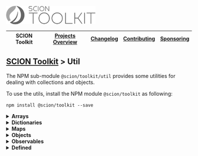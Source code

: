 <a href="/README.md"><img src="/resources/branding/scion-toolkit-banner.svg" height="50" alt="SCION Toolkit"></a>

| SCION Toolkit | [Projects Overview][menu-projects-overview] | [Changelog][menu-changelog] | [Contributing][menu-contributing] | [Sponsoring][menu-sponsoring] |  
| --- | --- | --- | --- | --- |

## [SCION Toolkit][menu-home] > Util

The NPM sub-module `@scion/toolkit/util` provides some utilities for dealing with collections and objects.

To use the utils, install the NPM module `@scion/toolkit` as following:
 
```
npm install @scion/toolkit --save
```

<details>
  <summary><strong>Arrays</strong></summary>
   
  The `Arrays` utility provides the following methods.
  
  - **coerce**\
    Creates an array from the given value, or returns the value if already an array. If given `null` or `undefined`, by default, returns an empty array.
  - **isEqual**\
    Compares items of given arrays for reference equality.
  - **remove**\
    Removes the specified element from an array, or the elements which satisfy the provided predicate function. The original array will be changed.
  - **distinct**\
    Removes duplicate items from the array. The original array will not be modified.
  - **intersect**\
    Intersects the given arrays, returning a new array containing all the elements contained in every array. Arrays which are `undefined` or `null` are ignored.

</details>

<details>
  <summary><strong>Dictionaries</strong></summary>
   
  The `Dictionaries` utility provides the following methods.
  
  - **coerce**\
    Creates a `Dictionary` from the given dictionary-like object. If given a `Dictionary`, it is returned. If given `null` or `undefined`, by default, returns an empty `Dictionary`.
  - **withoutUndefinedEntries**\
    Returns a new `Dictionary` with `undefined` values removed.

</details>

<details>
  <summary><strong>Maps</strong></summary>
   
  The `Maps` utility provides the following methods.
  
  - **coerce**\
    Creates a `Map` from the given map-like object. If given a `Map`, it is returned. If `null` or `undefined` is given, by default, returns an empty `Map`.
  - **addSetValue**\
    Adds the given value into a `Set` in the multi value `Map<any, Set<any>>`.
  - **removeSetValue**\
    Removes the given value or values matching the given predicate from the multi `Map`.
  - **addListValue**\
    Adds the given value into an `Array` in the multi value `Map<any, any[]>`.
  - **removeListValue**\
    Removes the given value or values matching the given predicate from the multi `Map`.
  - **removeListValue**\
    Removes the given value or values matching the given predicate from the multi `Map`.

</details>

<details>
  <summary><strong>Objects</strong></summary>
   
  The `Objects` utility provides the following methods.
  
  - **isEqual**\
    Compares the two objects for shallow equality.

</details>

<details>
  <summary><strong>Observables</strong></summary>
   
  The `Observables` utility provides the following methods.
  
  - **coerce**\
    Creates an `Observable` from the given value, or returns the value if already an `Observable`. If given a `Promise`, it is converted into an Observable.

</details>

<details>
  <summary><strong>Defined</strong></summary>
   
  The `Defined` utility provides methods to work with `undefined` values. The value `null` is considered as a defined value.
  
  > TypeScript 3.7 introduces the [`nullish coalescing operator`](https://www.typescriptlang.org/docs/handbook/release-notes/typescript-3-7.html#nullish-coalescing) `(??)`, which is similar to the `Defined` function, but also applies for `null` values.
  
  - **orElse**\
    Returns the value, if present, otherwise returns the `orElseValue`, which can be a static value or provided by a supplier function.
  - **orElseThrow**\
    Returns the value, if present, otherwise throws an exception to be created by the provided supplier.

</details>

 
[menu-home]: /README.md
[menu-projects-overview]: /docs/site/projects-overview.md
[menu-changelog]: /docs/site/changelog.md
[menu-contributing]: /CONTRIBUTING.md
[menu-sponsoring]: /docs/site/sponsoring.md

